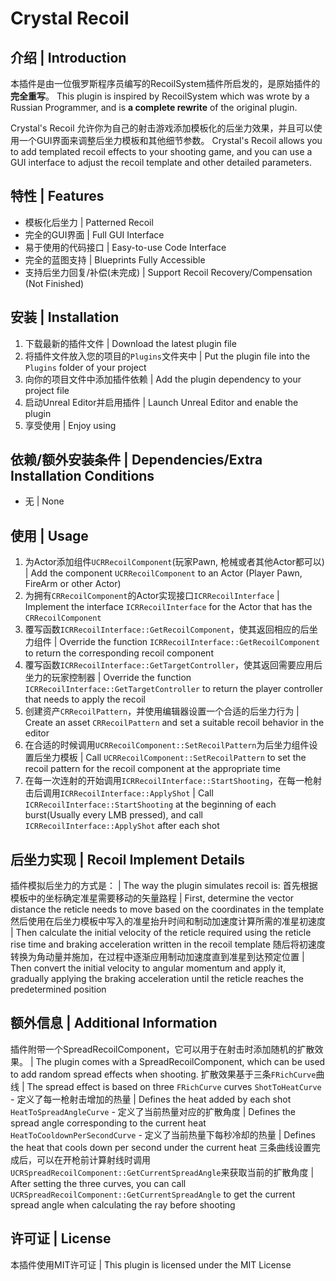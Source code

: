 # Crystal Recoil

## 介绍 | Introduction

本插件是由一位俄罗斯程序员编写的RecoilSystem插件所启发的，是原始插件的**完全重写**。
This plugin is inspired by RecoilSystem which was wrote by a Russian Programmer, and is **a complete rewrite** of the original plugin.

Crystal's Recoil 允许你为自己的射击游戏添加模板化的后坐力效果，并且可以使用一个GUI界面来调整后坐力模板和其他细节参数。
Crystal's Recoil allows you to add templated recoil effects to your shooting game, and you can use a GUI interface to adjust the recoil template and other detailed parameters.

## 特性 | Features

- 模板化后坐力  | Patterned Recoil
- 完全的GUI界面  | Full GUI Interface
- 易于使用的代码接口  | Easy-to-use Code Interface
- 完全的蓝图支持 | Blueprints Fully Accessible
- 支持后坐力回复/补偿(未完成)  | Support Recoil Recovery/Compensation (Not Finished)

## 安装 | Installation

1. 下载最新的插件文件  | Download the latest plugin file
2. 将插件文件放入您的项目的`Plugins`文件夹中  | Put the plugin file into the `Plugins` folder of your project
3. 向你的项目文件中添加插件依赖  | Add the plugin dependency to your project file
4. 启动Unreal Editor并启用插件  | Launch Unreal Editor and enable the plugin
5. 享受使用  | Enjoy using

## 依赖/额外安装条件 | Dependencies/Extra Installation Conditions

- 无  | None

## 使用 | Usage

1. 为Actor添加组件`UCRRecoilComponent`(玩家Pawn, 枪械或者其他Actor都可以) | Add the component `UCRRecoilComponent` to an Actor (Player Pawn, FireArm or other Actor)
2. 为拥有`CRRecoilComponent`的Actor实现接口`ICRRecoilInterface` | Implement the interface `ICRRecoilInterface` for the Actor that has the `CRRecoilComponent`
3. 覆写函数`ICRRecoilInterface::GetRecoilComponent`，使其返回相应的后坐力组件 | Override the function `ICRRecoilInterface::GetRecoilComponent` to return the corresponding recoil component
4. 覆写函数`ICRRecoilInterface::GetTargetController`，使其返回需要应用后坐力的玩家控制器 | Override the function `ICRRecoilInterface::GetTargetController` to return the player controller that needs to apply the recoil
5. 创建资产`CRRecoilPattern`，并使用编辑器设置一个合适的后坐力行为 | Create an asset `CRRecoilPattern` and set a suitable recoil behavior in the editor
6. 在合适的时候调用`UCRRecoilComponent::SetRecoilPattern`为后坐力组件设置后坐力模板 | Call `UCRRecoilComponent::SetRecoilPattern` to set the recoil pattern for the recoil component at the appropriate time
7. 在每一次连射的开始调用`ICRRecoilInterface::StartShooting`，在每一枪射击后调用`ICRRecoilInterface::ApplyShot` | Call `ICRRecoilInterface::StartShooting` at the beginning of each burst(Usually every LMB pressed), and call `ICRRecoilInterface::ApplyShot` after each shot

## 后坐力实现 | Recoil Implement Details

插件模拟后坐力的方式是： | The way the plugin simulates recoil is:
首先根据模板中的坐标确定准星需要移动的矢量路程 | First, determine the vector distance the reticle needs to move based on the coordinates in the template
然后使用在后坐力模板中写入的准星抬升时间和制动加速度计算所需的准星初速度 | Then calculate the initial velocity of the reticle required using the reticle rise time and braking acceleration written in the recoil template
随后将初速度转换为角动量并施加，在过程中逐渐应用制动加速度直到准星到达预定位置 | Then convert the initial velocity to angular momentum and apply it, gradually applying the braking acceleration until the reticle reaches the predetermined position

## 额外信息 | Additional Information

插件附带一个SpreadRecoilComponent，它可以用于在射击时添加随机的扩散效果。  | The plugin comes with a SpreadRecoilComponent, which can be used to add random spread effects when shooting.
扩散效果基于三条`FRichCurve`曲线 | The spread effect is based on three `FRichCurve` curves
`ShotToHeatCurve` - 定义了每一枪射击增加的热量 | Defines the heat added by each shot
`HeatToSpreadAngleCurve` - 定义了当前热量对应的扩散角度 | Defines the spread angle corresponding to the current heat
`HeatToCooldownPerSecondCurve` - 定义了当前热量下每秒冷却的热量 | Defines the heat that cools down per second under the current heat
三条曲线设置完成后，可以在开枪前计算射线时调用`UCRSpreadRecoilComponent::GetCurrentSpreadAngle`来获取当前的扩散角度 | After setting the three curves, you can call `UCRSpreadRecoilComponent::GetCurrentSpreadAngle` to get the current spread angle when calculating the ray before shooting

## 许可证 | License

本插件使用MIT许可证  | This plugin is licensed under the MIT License
